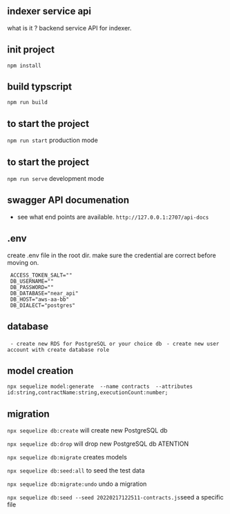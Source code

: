 ## indexer service api
  what is it ? backend service API for indexer.

## init project
 `npm install`

## build typscript
  `npm run build`

## to start the project
  `npm run start` production mode

## to start the project
  `npm run serve` development mode

## swagger API documenation
  * see what end points are available.
  `http://127.0.0.1:2707/api-docs`

## .env
 create .env file in the root dir. make sure the credential are correct before moving on.

 ```
  ACCESS_TOKEN_SALT=""
  DB_USERNAME=""
  DB_PASSWORD=""
  DB_DATABASE="near_api"
  DB_HOST="aws-aa-bb"
  DB_DIALECT="postgres"

 ```
## database
  ` - create new RDS for PostgreSQL or your choice db`
  ` - create new user account with create database role`

## model creation
`npx sequelize model:generate  --name contracts  --attributes  id:string,contractName:string,executionCount:number;`

## migration

  `npx sequelize db:create` will create new PostgreSQL db

  `npx sequelize db:drop` will drop new PostgreSQL db ATENTION

  `npx sequelize db:migrate` creates models

  `npx sequelize db:seed:all` to seed the test data

  `npx sequelize db:migrate:undo` undo a migration

  `npx sequelize db:seed --seed 20220217122511-contracts.js`seed a specific file
